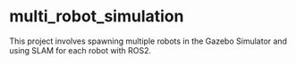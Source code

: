 # multi_robot_simulation
This project involves spawning multiple robots in the Gazebo Simulator and using SLAM for each robot with ROS2.
